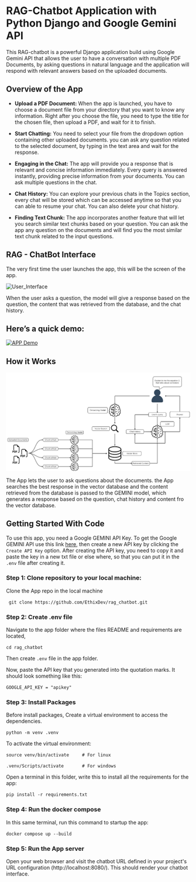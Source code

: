 # RAG-Chatbot Application with Python Django and Google Gemini API

This RAG-chatbot is a powerful Django application build using Google Gemini API that allows the user to have a conversation with multiple PDF Documents, by asking questions in natural language and the application will respond with relevant answers based on the uploaded documents.

## Overview of the App

- **Upload a PDF Document:** When the app is launched, you have to choose a document file from your directory that you want to know any information. Right after you choose the file, you need to type the title for the chosen file, then upload a PDF, and wait for it to finish.
  
- **Start Chatting:**  You need to select your file from the dropdown option containing other uploaded documents. you can ask any question related to the selected document, by typing in the text area and wait for the response.

- **Engaging in the Chat:** The app will provide you a response that is relevant and concise information immediately. Every query is answered instantly, providing precise information from your documents. You can ask multiple questions in the chat.

- **Chat History:** You can explore your previous chats in the Topics section, every chat will be stored which can be accessed anytime so that you can able to resume your chat. You can also delete your chat history.

- **Finding Text Chunk:** The app incorporates another feature that will let you search similar text chunks based on your question. You can ask the app any question on the documents and will find you the most similar text chunk related to the input questions.

## RAG - ChatBot Interface

The very first time the user launches the app, this will be the screen of the app.

![User_Interface]()

When the user asks a question, the model will give a response based on the question, the content that was retrieved from the database, and the chat history.

## Here’s a quick demo:

[![APP Demo](https://img.youtube.com/vi/jWK2ZX2foAs/0.jpg)](https://youtu.be/jWK2ZX2foAs)

## How it Works

![Project_Schema](images/project_schema.png)

The App lets the user to ask questions about the documents. the App searches the best response in the vector database and the content retrieved from the database is passed to the GEMINI model, which generates a response based on the question, chat history and content fro the vector database.

## Getting Started With Code

To use this app, you need a Google GEMINI API Key. To get the Google GEMINI API use this link [here](https://aistudio.google.com/app/apikey), then create a new API key by clicking the `Create API Key` option. After creating the API key, you need to copy it and paste the key in a new txt file or else where, so that you can put it in the `.env` file after creating it.

### Step 1: Clone repository to your local machine:
Clone the App repo in the local machine

```shell
 git clone https://github.com/EthixDev/rag_chatbot.git
```

### Step 2: Create .env file
Navigate to the app folder where the files README and requirements are located,

```shell
cd rag_chatbot
```
Then create `.env` file in the app folder.

Now, paste the API key that you generated into the quotation marks. It should look something like this:

```shell
GOOGLE_API_KEY = "apikey"
```
### Step 3: Install Packages
Before install packages, Create a virtual environment to access the dependencies.

```shell
python -m venv .venv
```

To activate the virtual environment:

```shell
source venv/bin/activate     # For linux
```
```shell
.venv/Scripts/activate       # For windows 
```

Open a terminal in this folder, write this to install all the requirements for the app:

```shell
pip install -r requirements.txt
```

### Step 4: Run the docker compose
In this same terminal, run this command to startup the app:

```shell
docker compose up --build
```

### Step 5: Run the App server
Open your web browser and visit the chatbot URL defined in your project's URL configuration (http://localhost:8080/). This should render your chatbot interface.
